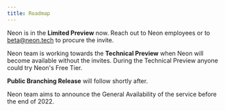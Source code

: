 ```yaml
---
title: Roadmap
---
```


Neon is in the **Limited Preview** now. Reach out to Neon employees or to beta@neon.tech to procure the invite.

Neon team is working towards the **Technical Preview** when Neon will become available without the invites. During the Technical Preview anyone could try Neon's Free Tier.

**Public Branching Release** will follow shortly after.

Neon team aims to announce the General Availability of the service before the end of 2022.
